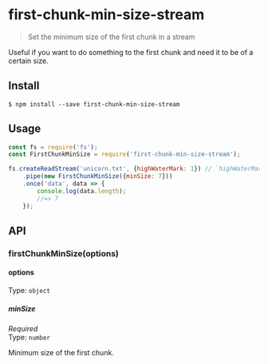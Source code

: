 # first-chunk-min-size-stream

> Set the minimum size of the first chunk in a stream

Useful if you want to do something to the first chunk and need it to be of a certain size.

## Install

```
$ npm install --save first-chunk-min-size-stream
```

## Usage

```js
const fs = require('fs');
const FirstChunkMinSize = require('first-chunk-min-size-stream');

fs.createReadStream('unicorn.txt', {highWaterMark: 1}) // `highWaterMark: 1` means it will only read 1 byte at the time
	.pipe(new FirstChunkMinSize({minSize: 7}))
	.once('data', data => {
		console.log(data.length);
		//=> 7
	});
```

## API

### firstChunkMinSize(options)

#### options

Type: `object`

##### minSize

*Required*\
Type: `number`

Minimum size of the first chunk.
